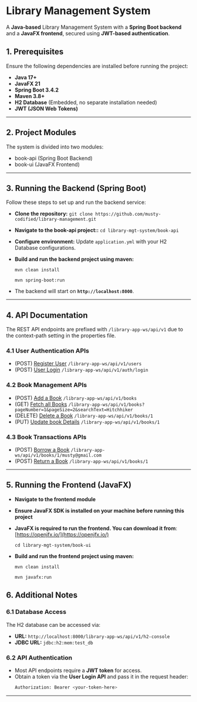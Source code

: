 # Library Management System

A **Java-based** Library Management System with a **Spring Boot backend** and a **JavaFX frontend**, secured using 
**JWT-based authentication**.

[//]: # (`Backend built with Spring Boot, frontend with JavaFX, and secured with Spring Security &#40;JWT&#41;`)

## 1. Prerequisites ##

Ensure the following dependencies are installed before running the project:

- **Java 17+**
- **JavaFX 21**
- **Spring Boot 3.4.2**
- **Maven 3.8+**
- **H2 Database** (Embedded, no separate installation needed)
- **JWT (JSON Web Tokens)**

---

## 2. Project Modules ##

The system is divided into two modules:

- book-api (Spring Boot Backend)
- book-ui  (JavaFX Frontend)

---

## 3. Running the Backend (Spring Boot) ##

Follow these steps to set up and run the backend service:

- **Clone the repository:**
  `git clone https://github.com/musty-codified/library-management.git`
- **Navigate to the book-api project::**
  `cd library-mgt-system/book-api`
- **Configure environment:** Update `application.yml` with your H2 Database configurations.
- **Build and run the backend project using maven:**

  `mvn clean install`

  `mvn spring-boot:run`
- The backend will start on **`http://localhost:8000`**.

---

## 4. API Documentation ##

The REST API endpoints are prefixed with `/library-app-ws/api/v1` due to the context-path setting in the properties
file.

### 4.1 User Authentication APIs ###

- (POST) [Register  User](http://localhost:8000/library-app-ws/api/v1/users) `/library-app-ws/api/v1/users`
- (POST) [User Login](http://localhost:8000/library-app-ws/api/v1/auth/login) `/library-app-ws/api/v1/auth/login`

### 4.2 Book Management APIs ###

- (POST) [Add a Book](http://localhost:8000/library-app-ws/api/v1/books) `/library-app-ws/api/v1/books`
- (GET)  [Fetch all Books](http://localhost:8000/library-app-ws/api/v1/books)
  `/library-app-ws/api/v1/books?pageNumber=1&pageSize=2&searchText=Hitchhiker`
- (DELETE) [Delete a Book](http://localhost:8000/library-app-ws/api/v1/books/{id}) `/library-app-ws/api/v1/books/1`
- (PUT) [Update book Details](http://localhost:8000/library-app-ws/api/v1/books/{id}) `/library-app-ws/api/v1/books/1`

### 4.3 Book Transactions APIs ###

- (POST) [Borrow a Book](http://localhost:8000/library-app-ws/api/v1/books/{id}/{email})
  `/library-app-ws/api/v1/books/1/musty@gmail.com`
- (POST) [Return a Book](http://localhost:8000/library-app-ws/api/v1/books/{id}) `/library-app-ws/api/v1/books/1`

---

## 5. Running the Frontend (JavaFX) ##

- **Navigate to the frontend module**
- **Ensure JavaFX SDK is installed on your machine before running this project**
- **JavaFX is required to run the frontend. You can download it from**: [https://openjfx.io/](https://openjfx.io/)

   `cd library-mgt-system/book-ui`

- **Build and run the frontend project using maven:**

  `mvn clean install`

  `mvn javafx:run`

## 6. Additional Notes

### 6.1 Database Access

The H2 database can be accessed via:

- **URL:** `http://localhost:8000/library-app-ws/api/v1/h2-console`
- **JDBC URL:** `jdbc:h2:mem:test_db`

### 6.2 API Authentication

- Most API endpoints require a **JWT token** for access.
- Obtain a token via the **User Login API** and pass it in the request header:
  ```sh
  Authorization: Bearer <your-token-here>
  ```

---











